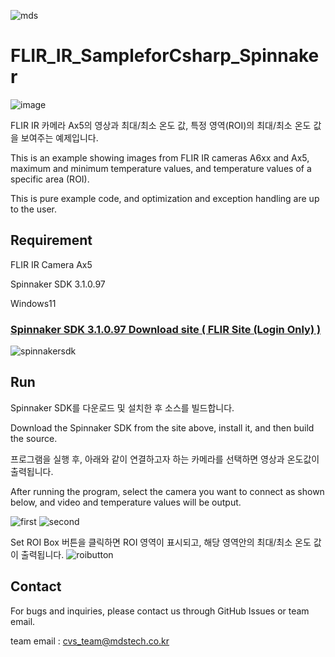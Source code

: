 ![mds](https://github.com/MDStechCVS/FLIR_IR_SampleforCsharp_Spinnaker/assets/142575573/d301dcfe-14c9-4ec5-91e7-9ee2b01314b2)

# FLIR_IR_SampleforCsharp_Spinnaker
![image](https://github.com/MDStechCVS/FLIR_IR_SampleforCsharp_Spinnaker/assets/142575573/c182c5ee-7995-4a28-9cad-5ca0869c3489)

FLIR IR 카메라 Ax5의 영상과 최대/최소 온도 값, 특정 영역(ROI)의 최대/최소 온도 값을 보여주는 예제입니다. 

 
This is an example showing images from FLIR IR cameras A6xx and Ax5, maximum and minimum temperature values, and temperature values of a specific area (ROI).

This is pure example code, and optimization and exception handling are up to the user.


## Requirement
FLIR IR Camera Ax5


Spinnaker SDK 3.1.0.97


Windows11


### [Spinnaker SDK 3.1.0.97 Download site ( FLIR Site (Login Only) )](https://www.flir.com/support-center/iis/machine-vision/downloads/spinnaker-sdk-download/spinnaker-sdk--download-files/)

![spinnakersdk](https://github.com/MDStechCVS/FLIR_IR_SampleforCsharp_Spinnaker/assets/142575573/be85ee22-84f6-4c31-b609-b0fdb73e8c18)


## Run
Spinnaker SDK를 다운로드 및 설치한 후 소스를 빌드합니다. 


Download the Spinnaker SDK from the site above, install it, and then build the source.


프로그램을 실행 후, 아래와 같이 연결하고자 하는 카메라를 선택하면 영상과 온도값이 출력됩니다. 


After running the program, select the camera you want to connect as shown below, and video and temperature values will be output.

![first](https://github.com/MDStechCVS/FLIR_IR_SampleforCsharp_Spinnaker/assets/142575573/3ca82c71-cdf1-4839-b7a9-fc3544ff0ff8)
![second](https://github.com/MDStechCVS/FLIR_IR_SampleforCsharp_Spinnaker/assets/142575573/78bde05b-aaa9-4c1b-8763-36d7376250cb)




Set ROI Box 버튼을 클릭하면 ROI 영역이 표시되고, 해당 영역안의 최대/최소 온도 값이 출력됩니다. 
![roibutton](https://github.com/MDStechCVS/FLIR_IR_SampleforCsharp_Spinnaker/assets/142575573/7deeac94-1b91-44db-bff4-e420296a541d)



## Contact
For bugs and inquiries, please contact us through GitHub Issues or team email.


team email : cvs_team@mdstech.co.kr


